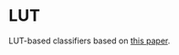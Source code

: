 # LUT

LUT-based classifiers based on [this paper](http://proceedings.mlr.press/v80/chatterjee18a/chatterjee18a.pdf).

